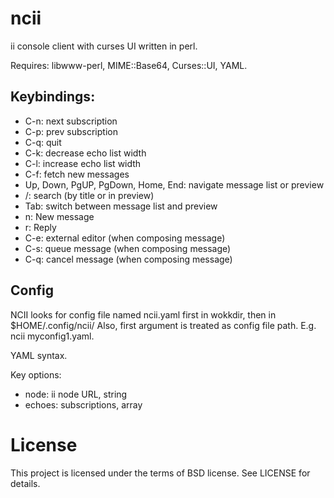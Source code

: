 ncii
====

ii console client with curses UI written in perl.

Requires: libwww-perl, MIME::Base64, Curses::UI, YAML.

## Keybindings:

- C-n: next subscription
- C-p: prev subscription
- C-q: quit
- C-k: decrease echo list width
- C-l: increase echo list width
- C-f: fetch new messages
- Up, Down, PgUP, PgDown, Home, End: navigate message list or preview
- /: search (by title or in preview)
- Tab: switch between message list and preview
- n: New message
- r: Reply
- C-e: external editor (when composing message)
- C-s: queue message (when composing message)
- C-q: cancel message (when composing message)

## Config

NCII looks for config file named ncii.yaml first in wokkdir, then in $HOME/.config/ncii/
Also, first argument is treated as config file path. E.g. ncii myconfig1.yaml.

YAML syntax.

Key options:
- node: ii node URL, string
- echoes: subscriptions, array

# License

This project is licensed under the terms of BSD license. See LICENSE for details.
